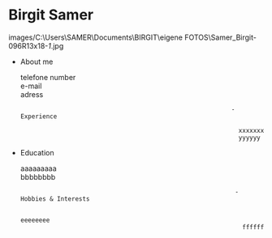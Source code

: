 # Birgit Samer                                 
images/C:\Users\SAMER\Documents\BIRGIT\eigene FOTOS\Samer_Birgit-096R13x18-_1_.jpg

- About me 
  
  telefone number  
  e-mail   
  adress
  
                                                                - Experience

                                                                  xxxxxxx  
                                                                  yyyyyy
  
- Education

  aaaaaaaaa  
  bbbbbbbb 
 
                                                                 - Hobbies & Interests

                                                                   eeeeeeee  
                                                                   ffffff
 
 
